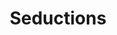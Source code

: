 ---
title: "Seductions"
url: /albuquerque/seductions-juan-tabo-boulevard-northeast/
shop: erotic
---